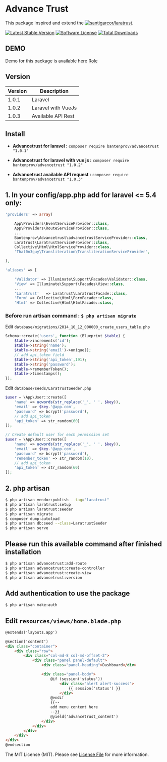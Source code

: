 # Advance Trust
This package inspired and extend the [![santigarcor/laratrust](https://github.com/santigarcor/laratrust)](https://github.com/santigarcor/laratrust).

[![Latest Stable Version](https://poser.pugx.org/bantenprov/advancetrust/v/stable)](https://packagist.org/packages/bantenprov/advancetrust)
[![Software License][ico-license]](LICENSE.md)
[![Total Downloads](https://poser.pugx.org/bantenprov/advancetrust/downloads)](https://packagist.org/packages/bantenprov/advancetrust)

## DEMO
Demo for this package is available here [Role](http://role-01.dev.bantenprov.go.id/)

## Version
|Version|Description|
|-------|-----------|
|1.0.1|Laravel|
|1.0.2|Laravel with VueJs|
|1.0.3|Available API Rest|

## Install

- **Advancetrust for laravel :**
`composer require bantenprov/advancetrust "1.0.1"`


- **Advancetrust for laravel with vue js :**
`composer require bantenprov/advancetrust "1.0.2"`


- **Advancetrust available API request :**
`composer require bantenprov/advancetrust "1.0.3"`

## 1. In your config/app.php add for laravel <= 5.4 only: 

``` php
'providers' => array(

    App\Providers\EventServiceProvider::class,
    App\Providers\RouteServiceProvider::class,
    ...
    Bantenprov\Advancetrust\advancetrustServiceProvider::class,
    Laratrust\LaratrustServiceProvider::class,
    Collective\Html\HtmlServiceProvider::class,
    'That0n3guy\Transliteration\TransliterationServiceProvider',

),
```
``` php
'aliases' => [

    'Validator' => Illuminate\Support\Facades\Validator::class,
    'View' => Illuminate\Support\Facades\View::class,
    ...
    'Laratrust'   => Laratrust\LaratrustFacade::class,
    'Form' => Collective\Html\FormFacade::class,
    'Html' => Collective\Html\HtmlFacade::class,
```
### Before run artisan command : `$ php artisan migrate`
Edit `database/migrations/2014_10_12_000000_create_users_table.php`
``` php
Schema::create('users', function (Blueprint $table) {
    $table->increments('id');
    $table->string('name');
    $table->string('email')->unique();
    // add api_token field
    $table->string('api_token',191);
    $table->string('password');
    $table->rememberToken();
    $table->timestamps();
});
```
Edit `database/seeds/LaratrustSeeder.php`
``` php
$user = \App\User::create([
    'name' => ucwords(str_replace('_', ' ', $key)),
    'email' => $key.'@app.com',
    'password' => bcrypt('password'),
    // add api_token
    'api_token' => str_random(60)
]);
```

``` php
// Create default user for each permission set
$user = \App\User::create([
    'name' => ucwords(str_replace('_', ' ', $key)),
    'email' => $key.'@app.com',
    'password' => bcrypt('password'),
    'remember_token' => str_random(10),
    // add api_token
    'api_token' => str_random(60)
]);
```

## 2. php artisan
``` bash
$ php artisan vendor:publish --tag="laratrust"
$ php artisan laratrust:setup
$ php artisan laratrust:seeder
$ php artisan migrate
$ composer dump-autoload
$ php artisan db:seed --class=LaratrustSeeder
$ php artisan serve
```
## Please run this available command after finished installation
``` bash
$ php artisan advancetrust:add-route
$ php artisan advancetrust:create-controller
$ php artisan advancetrust:create-view
$ php artisan advancetrust:version
```
## Add authentication to use the package
``` bash
$ php artisan make:auth
```

## Edit `resources/views/home.blade.php`

```html
@extends('layouts.app')

@section('content')
<div class="container">
    <div class="row">
        <div class="col-md-8 col-md-offset-2">
            <div class="panel panel-default">
                <div class="panel-heading">Dashboard</div>

                <div class="panel-body">
                    @if (session('status'))
                        <div class="alert alert-success">
                            {{ session('status') }}
                        </div>
                    @endif
                    {{-- 
                    add menu content here
                    --}}
                    @yield('advancetrust_content')
                </div>
            </div>
        </div>
    </div>
</div>
@endsection
```


The MIT License (MIT). Please see [License File](LICENSE.md) for more information.

[ico-version]: https://img.shields.io/packagist/v/:vendor/:package_name.svg?style=flat-square
[ico-license]: https://img.shields.io/badge/license-MIT-brightgreen.svg?style=flat-square
[ico-travis]: https://img.shields.io/travis/:vendor/:package_name/master.svg?style=flat-square
[ico-scrutinizer]: https://img.shields.io/scrutinizer/coverage/g/:vendor/:package_name.svg?style=flat-square
[ico-code-quality]: https://img.shields.io/scrutinizer/g/:vendor/:package_name.svg?style=flat-square
[ico-downloads]: https://img.shields.io/packagist/dt/:vendor/:package_name.svg?style=flat-square

[link-packagist]: https://packagist.org/packages/:vendor/:package_name
[link-travis]: https://travis-ci.org/:vendor/:package_name
[link-scrutinizer]: https://scrutinizer-ci.com/g/:vendor/:package_name/code-structure
[link-code-quality]: https://scrutinizer-ci.com/g/:vendor/:package_name
[link-downloads]: https://packagist.org/packages/:vendor/:package_name
[link-author]: https://github.com/:author_username
[link-contributors]: ../../contributors


